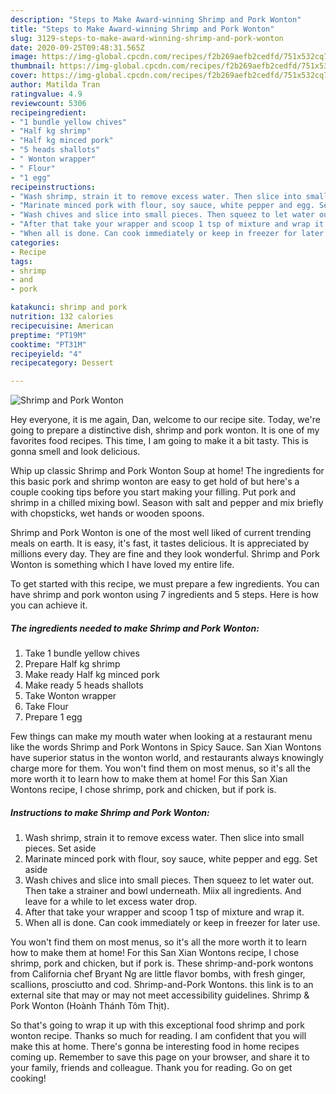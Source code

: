 ```yaml
---
description: "Steps to Make Award-winning Shrimp and Pork Wonton"
title: "Steps to Make Award-winning Shrimp and Pork Wonton"
slug: 3129-steps-to-make-award-winning-shrimp-and-pork-wonton
date: 2020-09-25T09:48:31.565Z
image: https://img-global.cpcdn.com/recipes/f2b269aefb2cedfd/751x532cq70/shrimp-and-pork-wonton-recipe-main-photo.jpg
thumbnail: https://img-global.cpcdn.com/recipes/f2b269aefb2cedfd/751x532cq70/shrimp-and-pork-wonton-recipe-main-photo.jpg
cover: https://img-global.cpcdn.com/recipes/f2b269aefb2cedfd/751x532cq70/shrimp-and-pork-wonton-recipe-main-photo.jpg
author: Matilda Tran
ratingvalue: 4.9
reviewcount: 5306
recipeingredient:
- "1 bundle yellow chives"
- "Half kg shrimp"
- "Half kg minced pork"
- "5 heads shallots"
- " Wonton wrapper"
- " Flour"
- "1 egg"
recipeinstructions:
- "Wash shrimp, strain it to remove excess water. Then slice into small pieces. Set aside"
- "Marinate minced pork with flour, soy sauce, white pepper and egg. Set aside"
- "Wash chives and slice into small pieces. Then squeez to let water out. Then take a strainer and bowl underneath. Miix all ingredients. And leave for a while to let excess water drop."
- "After that take your wrapper and scoop 1 tsp of mixture and wrap it."
- "When all is done. Can cook immediately or keep in freezer for later use."
categories:
- Recipe
tags:
- shrimp
- and
- pork

katakunci: shrimp and pork 
nutrition: 132 calories
recipecuisine: American
preptime: "PT19M"
cooktime: "PT31M"
recipeyield: "4"
recipecategory: Dessert

---
```



![Shrimp and Pork Wonton](https://img-global.cpcdn.com/recipes/f2b269aefb2cedfd/751x532cq70/shrimp-and-pork-wonton-recipe-main-photo.jpg)

Hey everyone, it is me again, Dan, welcome to our recipe site. Today, we're going to prepare a distinctive dish, shrimp and pork wonton. It is one of my favorites food recipes. This time, I am going to make it a bit tasty. This is gonna smell and look delicious.

Whip up classic Shrimp and Pork Wonton Soup at home! The ingredients for this basic pork and shrimp wonton are easy to get hold of but here&#39;s a couple cooking tips before you start making your filling. Put pork and shrimp in a chilled mixing bowl. Season with salt and pepper and mix briefly with chopsticks, wet hands or wooden spoons.

Shrimp and Pork Wonton is one of the most well liked of current trending meals on earth. It is easy, it's fast, it tastes delicious. It is appreciated by millions every day. They are fine and they look wonderful. Shrimp and Pork Wonton is something which I have loved my entire life.


To get started with this recipe, we must prepare a few ingredients. You can have shrimp and pork wonton using 7 ingredients and 5 steps. Here is how you can achieve it.

<!--inarticleads1-->

##### The ingredients needed to make Shrimp and Pork Wonton:

1. Take 1 bundle yellow chives
1. Prepare Half kg shrimp
1. Make ready Half kg minced pork
1. Make ready 5 heads shallots
1. Take  Wonton wrapper
1. Take  Flour
1. Prepare 1 egg


Few things can make my mouth water when looking at a restaurant menu like the words Shrimp and Pork Wontons in Spicy Sauce. San Xian Wontons have superior status in the wonton world, and restaurants always knowingly charge more for them. You won&#39;t find them on most menus, so it&#39;s all the more worth it to learn how to make them at home! For this San Xian Wontons recipe, I chose shrimp, pork and chicken, but if pork is. 

<!--inarticleads2-->

##### Instructions to make Shrimp and Pork Wonton:

1. Wash shrimp, strain it to remove excess water. Then slice into small pieces. Set aside
1. Marinate minced pork with flour, soy sauce, white pepper and egg. Set aside
1. Wash chives and slice into small pieces. Then squeez to let water out. Then take a strainer and bowl underneath. Miix all ingredients. And leave for a while to let excess water drop.
1. After that take your wrapper and scoop 1 tsp of mixture and wrap it.
1. When all is done. Can cook immediately or keep in freezer for later use.


You won&#39;t find them on most menus, so it&#39;s all the more worth it to learn how to make them at home! For this San Xian Wontons recipe, I chose shrimp, pork and chicken, but if pork is. These shrimp-and-pork wontons from California chef Bryant Ng are little flavor bombs, with fresh ginger, scallions, prosciutto and cod. Shrimp-and-Pork Wontons. this link is to an external site that may or may not meet accessibility guidelines. Shrimp &amp; Pork Wonton (Hoành Thánh Tôm Thịt). 

So that's going to wrap it up with this exceptional food shrimp and pork wonton recipe. Thanks so much for reading. I am confident that you will make this at home. There's gonna be interesting food in home recipes coming up. Remember to save this page on your browser, and share it to your family, friends and colleague. Thank you for reading. Go on get cooking!

